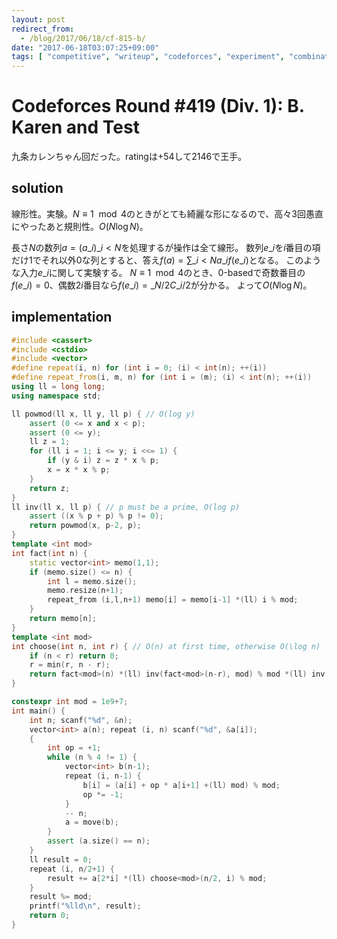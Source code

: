 ```yaml
---
layout: post
redirect_from:
  - /blog/2017/06/18/cf-815-b/
date: "2017-06-18T03:07:25+09:00"
tags: [ "competitive", "writeup", "codeforces", "experiment", "combination", "linearity" ]
---
```


# Codeforces Round #419 (Div. 1): B. Karen and Test

九条カレンちゃん回だった。ratingは$+54$して$2146$で王手。

## solution

線形性。実験。$N \equiv 1 \mod 4$のときがとても綺麗な形になるので、高々$3$回愚直にやったあと規則性。$O(N \log N)$。

長さ$N$の数列$a = ( a\_i )\_{i \lt N}$を処理するが操作は全て線形。
数列$e\_i$を$i$番目の項だけ$1$でそれ以外$0$な列とすると、答え$f(a) = \sum\_{i \lt N} a\_i f(e\_i)$となる。
このような入力$e\_i$に関して実験する。
$N \equiv 1 \mod 4$のとき、$0$-basedで奇数番目の$f(e\_i) = 0$、偶数$2i$番目なら$f(e\_i) = {}\_{N/2}C\_{i/2}$が分かる。
よって$O(N \log N)$。

## implementation

``` c++
#include <cassert>
#include <cstdio>
#include <vector>
#define repeat(i, n) for (int i = 0; (i) < int(n); ++(i))
#define repeat_from(i, m, n) for (int i = (m); (i) < int(n); ++(i))
using ll = long long;
using namespace std;

ll powmod(ll x, ll y, ll p) { // O(log y)
    assert (0 <= x and x < p);
    assert (0 <= y);
    ll z = 1;
    for (ll i = 1; i <= y; i <<= 1) {
        if (y & i) z = z * x % p;
        x = x * x % p;
    }
    return z;
}
ll inv(ll x, ll p) { // p must be a prime, O(log p)
    assert ((x % p + p) % p != 0);
    return powmod(x, p-2, p);
}
template <int mod>
int fact(int n) {
    static vector<int> memo(1,1);
    if (memo.size() <= n) {
        int l = memo.size();
        memo.resize(n+1);
        repeat_from (i,l,n+1) memo[i] = memo[i-1] *(ll) i % mod;
    }
    return memo[n];
}
template <int mod>
int choose(int n, int r) { // O(n) at first time, otherwise O(\log n)
    if (n < r) return 0;
    r = min(r, n - r);
    return fact<mod>(n) *(ll) inv(fact<mod>(n-r), mod) % mod *(ll) inv(fact<mod>(r), mod) % mod;
}

constexpr int mod = 1e9+7;
int main() {
    int n; scanf("%d", &n);
    vector<int> a(n); repeat (i, n) scanf("%d", &a[i]);
    {
        int op = +1;
        while (n % 4 != 1) {
            vector<int> b(n-1);
            repeat (i, n-1) {
                b[i] = (a[i] + op * a[i+1] +(ll) mod) % mod;
                op *= -1;
            }
            -- n;
            a = move(b);
        }
        assert (a.size() == n);
    }
    ll result = 0;
    repeat (i, n/2+1) {
        result += a[2*i] *(ll) choose<mod>(n/2, i) % mod;
    }
    result %= mod;
    printf("%lld\n", result);
    return 0;
}
```
